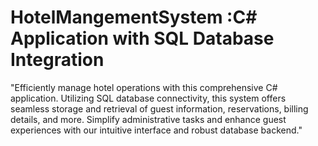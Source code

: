 # HotelMangementSystem :C# Application with SQL Database Integration
"Efficiently manage hotel operations with this comprehensive C# application. Utilizing SQL database connectivity, this system offers seamless storage and retrieval of guest information, reservations, billing details, and more. Simplify administrative tasks and enhance guest experiences with our intuitive interface and robust database backend."
